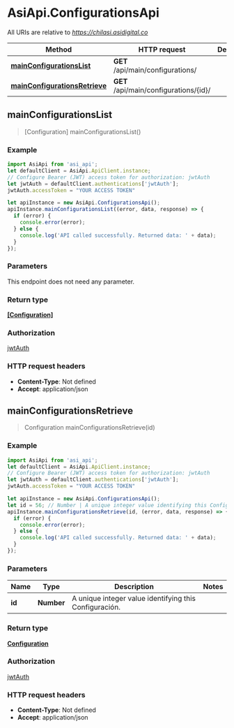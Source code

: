 # AsiApi.ConfigurationsApi

All URIs are relative to *https://chilasi.asidigital.co*

Method | HTTP request | Description
------------- | ------------- | -------------
[**mainConfigurationsList**](ConfigurationsApi.md#mainConfigurationsList) | **GET** /api/main/configurations/ | 
[**mainConfigurationsRetrieve**](ConfigurationsApi.md#mainConfigurationsRetrieve) | **GET** /api/main/configurations/{id}/ | 



## mainConfigurationsList

> [Configuration] mainConfigurationsList()



### Example

```javascript
import AsiApi from 'asi_api';
let defaultClient = AsiApi.ApiClient.instance;
// Configure Bearer (JWT) access token for authorization: jwtAuth
let jwtAuth = defaultClient.authentications['jwtAuth'];
jwtAuth.accessToken = "YOUR ACCESS TOKEN"

let apiInstance = new AsiApi.ConfigurationsApi();
apiInstance.mainConfigurationsList((error, data, response) => {
  if (error) {
    console.error(error);
  } else {
    console.log('API called successfully. Returned data: ' + data);
  }
});
```

### Parameters

This endpoint does not need any parameter.

### Return type

[**[Configuration]**](Configuration.md)

### Authorization

[jwtAuth](../README.md#jwtAuth)

### HTTP request headers

- **Content-Type**: Not defined
- **Accept**: application/json


## mainConfigurationsRetrieve

> Configuration mainConfigurationsRetrieve(id)



### Example

```javascript
import AsiApi from 'asi_api';
let defaultClient = AsiApi.ApiClient.instance;
// Configure Bearer (JWT) access token for authorization: jwtAuth
let jwtAuth = defaultClient.authentications['jwtAuth'];
jwtAuth.accessToken = "YOUR ACCESS TOKEN"

let apiInstance = new AsiApi.ConfigurationsApi();
let id = 56; // Number | A unique integer value identifying this Configuración.
apiInstance.mainConfigurationsRetrieve(id, (error, data, response) => {
  if (error) {
    console.error(error);
  } else {
    console.log('API called successfully. Returned data: ' + data);
  }
});
```

### Parameters


Name | Type | Description  | Notes
------------- | ------------- | ------------- | -------------
 **id** | **Number**| A unique integer value identifying this Configuración. | 

### Return type

[**Configuration**](Configuration.md)

### Authorization

[jwtAuth](../README.md#jwtAuth)

### HTTP request headers

- **Content-Type**: Not defined
- **Accept**: application/json

